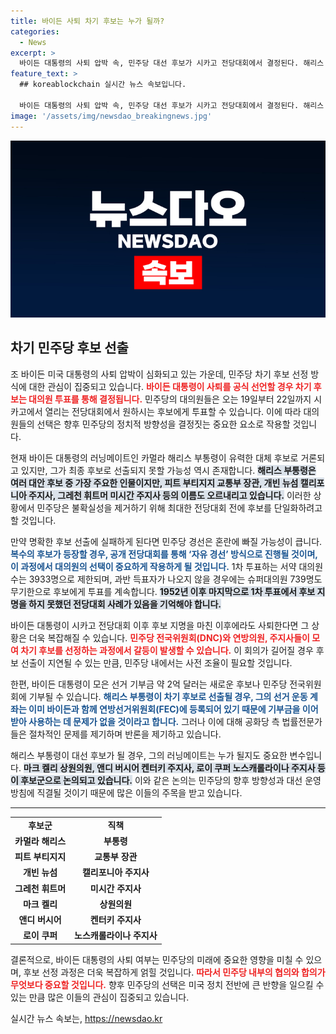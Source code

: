 ```yaml
---
title: 바이든 사퇴 차기 후보는 누가 될까?
categories:
  - News
excerpt: >
  바이든 대통령의 사퇴 압박 속, 민주당 대선 후보가 시카고 전당대회에서 결정된다. 해리스 부통령이 유력한 후보로 떠오르지만, 혼란의 여지가 커지며 선거 자금의 운명도 주목받고 있다. 민주당의 미래가 어떻게 될지 확인해 보세요!
feature_text: >
  ## koreablockchain 실시간 뉴스 속보입니다.

  바이든 대통령의 사퇴 압박 속, 민주당 대선 후보가 시카고 전당대회에서 결정된다. 해리스 부통령이 유력한 후보로 떠오르지만, 혼란의 여지가 커지며 선거 자금의 운명도 주목받고 있다. 민주당의 미래가 어떻게 될지 확인해 보세요!
image: '/assets/img/newsdao_breakingnews.jpg'
---
```


<p><img src="/assets/img/newsdao_breakingnews.jpg" alt="koreablockchain 속보" /></p>

<h2 data-ke-size="size26">차기 민주당 후보 선출</h2>

<p data-ke-size="size16">조 바이든 미국 대통령의 사퇴 압박이 심화되고 있는 가운데, 민주당 차기 후보 선정 방식에 대한 관심이 집중되고 있습니다. <b><span style="color: #ee2323;">바이든 대통령이 사퇴를 공식 선언할 경우 차기 후보는 대의원 투표를 통해 결정됩니다.</span></b> 민주당의 대의원들은 오는 19일부터 22일까지 시카고에서 열리는 전당대회에서 원하시는 후보에게 투표할 수 있습니다. 이에 따라 대의원들의 선택은 향후 민주당의 정치적 방향성을 결정짓는 중요한 요소로 작용할 것입니다.</p>

<p data-ke-size="size16">현재 바이든 대통령의 러닝메이트인 카멀라 해리스 부통령이 유력한 대체 후보로 거론되고 있지만, 그가 최종 후보로 선출되지 못할 가능성 역시 존재합니다. <b><span style="background-color: #21538527;">해리스 부통령은 여러 대안 후보 중 가장 주요한 인물이지만, 피트 부티지지 교통부 장관, 개빈 뉴섬 캘리포니아 주지사, 그레천 휘트머 미시간 주지사 등의 이름도 오르내리고 있습니다.</span></b> 이러한 상황에서 민주당은 불확실성을 제거하기 위해 최대한 전당대회 전에 후보를 단일화하려고 할 것입니다.</p>

<p data-ke-size="size16">만약 명확한 후보 선출에 실패하게 된다면 민주당 경선은 혼란에 빠질 가능성이 큽니다. <b><span style="color: #1a5490;">복수의 후보가 등장할 경우, 공개 전당대회를 통해 ‘자유 경선’ 방식으로 진행될 것이며, 이 과정에서 대의원의 선택이 중요하게 작용하게 될 것입니다.</span></b> 1차 투표하는 서약 대의원 수는 3933명으로 제한되며, 과반 득표자가 나오지 않을 경우에는 슈퍼대의원 739명도 무기한으로 후보에게 투표를 계속합니다. <b><span style="background-color: #21538527;">1952년 이후 마지막으로 1차 투표에서 후보 지명을 하지 못했던 전당대회 사례가 있음을 기억해야 합니다.</span></b></p>

<p data-ke-size="size16">바이든 대통령이 시카고 전당대회 이후 후보 지명을 마친 이후에라도 사퇴한다면 그 상황은 더욱 복잡해질 수 있습니다. <b><span style="color: #ee2323;">민주당 전국위원회(DNC)와 연방의원, 주지사들이 모여 차기 후보를 선정하는 과정에서 갈등이 발생할 수 있습니다.</span></b> 이 회의가 길어질 경우 후보 선출이 지연될 수 있는 만큼, 민주당 내에서는 사전 조율이 필요할 것입니다.</p>

<p data-ke-size="size16">한편, 바이든 대통령이 모은 선거 기부금 약 2억 달러는 새로운 후보나 민주당 전국위원회에 기부될 수 있습니다. <b><span style="color: #1a5490;">해리스 부통령이 차기 후보로 선출될 경우, 그의 선거 운동 계좌는 이미 바이든과 함께 연방선거위원회(FEC)에 등록되어 있기 때문에 기부금을 이어받아 사용하는 데 문제가 없을 것이라고 합니다.</span></b> 그러나 이에 대해 공화당 측 법률전문가들은 절차적인 문제를 제기하며 반론을 제기하고 있습니다.</p>

<p data-ke-size="size16">해리스 부통령이 대선 후보가 될 경우, 그의 러닝메이트는 누가 될지도 중요한 변수입니다. <b><span style="background-color: #21538527;">마크 켈리 상원의원, 앤디 버시어 켄터키 주지사, 로이 쿠퍼 노스캐롤라이나 주지사 등이 후보군으로 논의되고 있습니다.</span></b> 이와 같은 논의는 민주당의 향후 방향성과 대선 운영 방침에 직결될 것이기 때문에 많은 이들의 주목을 받고 있습니다.</p>

<hr>

<table style="width: 100%; border-collapse: collapse;">
<tbody>
<tr>
<td style="text-align: center; height: 17px;"><b>후보군</b></td>
<td style="text-align: center; height: 17px;"><b>직책</b></td>
</tr>
<tr>
<td style="text-align: center; height: 17px;"><b>카멀라 해리스</b></td>
<td style="text-align: center; height: 17px;"><b>부통령</b></td>
</tr>
<tr>
<td style="text-align: center; height: 17px;"><b>피트 부티지지</b></td>
<td style="text-align: center; height: 17px;"><b>교통부 장관</b></td>
</tr>
<tr>
<td style="text-align: center; height: 17px;"><b>개빈 뉴섬</b></td>
<td style="text-align: center; height: 17px;"><b>캘리포니아 주지사</b></td>
</tr>
<tr>
<td style="text-align: center; height: 17px;"><b>그레천 휘트머</b></td>
<td style="text-align: center; height: 17px;"><b>미시간 주지사</b></td>
</tr>
<tr>
<td style="text-align: center; height: 17px;"><b>마크 켈리</b></td>
<td style="text-align: center; height: 17px;"><b>상원의원</b></td>
</tr>
<tr>
<td style="text-align: center; height: 17px;"><b>앤디 버시어</b></td>
<td style="text-align: center; height: 17px;"><b>켄터키 주지사</b></td>
</tr>
<tr>
<td style="text-align: center; height: 17px;"><b>로이 쿠퍼</b></td>
<td style="text-align: center; height: 17px;"><b>노스캐롤라이나 주지사</b></td>
</tr>
</tbody>
</table> 

<p data-ke-size="size16">결론적으로, 바이든 대통령의 사퇴 여부는 민주당의 미래에 중요한 영향을 미칠 수 있으며, 후보 선정 과정은 더욱 복잡하게 얽힐 것입니다. <b><span style="color: #ee2323;">따라서 민주당 내부의 협의와 합의가 무엇보다 중요할 것입니다.</span></b> 향후 민주당의 선택은 미국 정치 전반에 큰 반향을 일으킬 수 있는 만큼 많은 이들의 관심이 집중되고 있습니다.</p>
실시간 뉴스 속보는, <a href="https://newsdao.kr" rel="dofollow">https://newsdao.kr</a>


